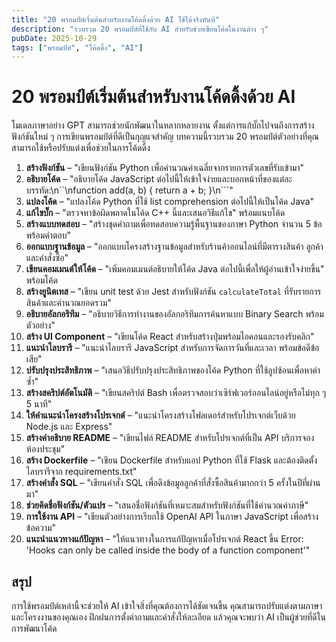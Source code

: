 ```yaml
---
title: "20 พรอมป์ต์เริ่มต้นสำหรับงานโค้ดดิ้งด้วย AI ใช้ได้จริงทันที"
description: "รวบรวม 20 พรอมป์ต์ที่ใช้กับ AI สำหรับช่วยเขียนโค้ดในงานต่าง ๆ"
pubDate: 2025-10-29
tags: ["พรอมป์ต์", "โค้ดดิ้ง", "AI"]
---
```


# 20 พรอมป์ต์เริ่มต้นสำหรับงานโค้ดดิ้งด้วย AI

โมเดลภาษาอย่าง GPT สามารถช่วยนักพัฒนาในหลากหลายงาน ตั้งแต่การแก้บั๊กไปจนถึงการสร้างฟังก์ชันใหม่ ๆ การเขียนพรอมป์ต์ที่ดีเป็นกุญแจสำคัญ บทความนี้รวบรวม 20 พรอมป์ต์ตัวอย่างที่คุณสามารถใช้หรือปรับแต่งเพื่อช่วยในการโค้ดดิ้ง

1. **สร้างฟังก์ชัน** – "เขียนฟังก์ชัน Python เพื่อคำนวณค่าเฉลี่ยจากรายการตัวเลขที่รับเข้ามา"
2. **อธิบายโค้ด** – "อธิบายโค้ด JavaScript ต่อไปนี้ให้เข้าใจง่ายและบอกหน้าที่ของแต่ละบรรทัด:\n``\nfunction add(a, b) { return a + b; }\n```"
3. **แปลงโค้ด** – "แปลงโค้ด Python ที่ใช้ list comprehension ต่อไปนี้ให้เป็นโค้ด Java"
4. **แก้ไขบั๊ก** – "ตรวจหาข้อผิดพลาดในโค้ด C++ นี้และเสนอวิธีแก้ไข" พร้อมแนบโค้ด
5. **สร้างแบบทดสอบ** – "สร้างชุดคำถามเพื่อทดสอบความรู้พื้นฐานของภาษา Python จำนวน 5 ข้อ พร้อมคำตอบ"
6. **ออกแบบฐานข้อมูล** – "ออกแบบโครงสร้างฐานข้อมูลสำหรับร้านค้าออนไลน์ที่มีตารางสินค้า ลูกค้า และคำสั่งซื้อ"
7. **เขียนคอมเมนต์ให้โค้ด** – "เพิ่มคอมเมนต์อธิบายให้โค้ด Java ต่อไปนี้เพื่อให้ผู้อ่านเข้าใจง่ายขึ้น" พร้อมโค้ด
8. **สร้างยูนิตเทส** – "เขียน unit test ด้วย Jest สำหรับฟังก์ชัน `calculateTotal` ที่รับรายการสินค้าและคำนวณยอดรวม"
9. **อธิบายอัลกอริทึม** – "อธิบายวิธีการทำงานของอัลกอริทึมการค้นหาแบบ Binary Search พร้อมตัวอย่าง"
10. **สร้าง UI Component** – "เขียนโค้ด React สำหรับสร้างปุ่มพร้อมไอคอนและรองรับคลิก"
11. **แนะนำไลบรารี** – "แนะนำไลบรารี JavaScript สำหรับการจัดการวันที่และเวลา พร้อมข้อดีข้อเสีย"
12. **ปรับปรุงประสิทธิภาพ** – "เสนอวิธีปรับปรุงประสิทธิภาพของโค้ด Python ที่ใช้ลูปซ้อนเพื่อหาค่าซ้ำ"
13. **สร้างสคริปต์อัตโนมัติ** – "เขียนสคริปต์ Bash เพื่อตรวจสอบว่าเซิร์ฟเวอร์ออนไลน์อยู่หรือไม่ทุก ๆ 5 นาที"
14. **ให้คำแนะนำโครงสร้างโปรเจกต์** – "แนะนำโครงสร้างโฟลเดอร์สำหรับโปรเจกต์เว็บด้วย Node.js และ Express"
15. **สร้างคำอธิบาย README** – "เขียนไฟล์ README สำหรับโปรเจกต์ที่เป็น API บริการจองห้องประชุม"
16. **สร้าง Dockerfile** – "เขียน Dockerfile สำหรับแอป Python ที่ใช้ Flask และต้องติดตั้งไลบรารีจาก requirements.txt"
17. **สร้างคำสั่ง SQL** – "เขียนคำสั่ง SQL เพื่อดึงข้อมูลลูกค้าที่สั่งซื้อสินค้ามากกว่า 5 ครั้งในปีที่ผ่านมา"
18. **ช่วยคิดชื่อฟังก์ชัน/ตัวแปร** – "เสนอชื่อฟังก์ชันที่เหมาะสมสำหรับฟังก์ชันที่ใช้คำนวณค่าภาษี"
19. **การใช้งาน API** – "เขียนตัวอย่างการเรียกใช้ OpenAI API ในภาษา JavaScript เพื่อสร้างข้อความ"
20. **แนะนำแนวทางแก้ปัญหา** – "ให้แนวทางในการแก้ปัญหาเมื่อโปรเจกต์ React ขึ้น Error: 'Hooks can only be called inside the body of a function component'"

## สรุป

การใช้พรอมป์ต์เหล่านี้จะช่วยให้ AI เข้าใจสิ่งที่คุณต้องการได้ชัดเจนขึ้น คุณสามารถปรับแต่งตามภาษาและโครงงานของคุณเอง ฝึกฝนการตั้งคำถามและคำสั่งให้ละเอียด แล้วคุณจะพบว่า AI เป็นผู้ช่วยที่ดีในการพัฒนาโค้ด
